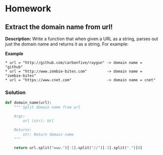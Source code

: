 # Homework

## Extract the domain name from url!

**Description:** Write a function that when given a URL as a string, parses out just the domain name and returns it as a string. For example:

**Example**

```
* url = "http://github.com/carbonfive/raygun" -> domain name = "github"
* url = "http://www.zombie-bites.com"         -> domain name = "zombie-bites"
* url = "https://www.cnet.com"                -> domain name = cnet"
```

### Solution

```python
def domain_name(url):
    """ Split domain name from url

    Args:
        url (str): Url

    Returns:
        str: Return domain name
    """

    return url.split("www.")[-1].split("//")[-1].split(".")[0]

```
